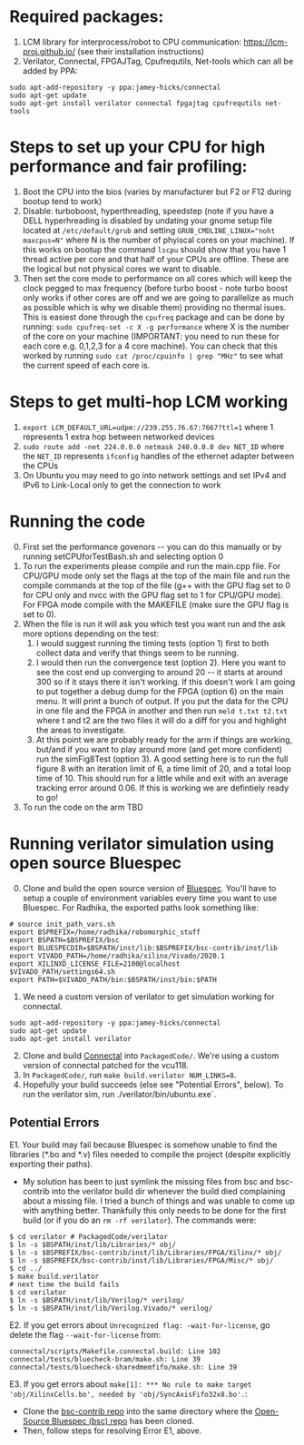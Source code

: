 # Required packages:
1. LCM library for interprocess/robot to CPU communication: https://lcm-proj.github.io/ (see their installation instructions)
2. Verilator, Connectal, FPGAJTag, Cpufrequtils, Net-tools which can all be added by PPA:
```
sudo apt-add-repository -y ppa:jamey-hicks/connectal
sudo apt-get update
sudo apt-get install verilator connectal fpgajtag cpufrequtils net-tools
```

# Steps to set up your CPU for high performance and fair profiling:
1. Boot the CPU into the bios (varies by manufacturer but F2 or F12 during bootup tend to work)
2. Disable: turboboost, hyperthreading, speedstep (note if you have a DELL hyperhreading is disabled by undating your gnome setup file located at ```/etc/default/grub```  and setting ```GRUB_CMDLINE_LINUX="noht maxcpus=N"``` where N is the number of phyiscal cores on your machine). If this works on bootup the command ```lscpu``` should show that you have 1 thread active per core and that half of your CPUs are offline. These are the logical but not physical cores we want to disable.
3. Then set the core mode to performance on all cores which will keep the clock pegged to max frequency (before turbo boost - note turbo boost only works if other cores are off and we are going to parallelize as much as possible which is why we disable them) providing no thermal isues. This is easiest done through the ```cpufreq``` package and can be done by running:
```sudo cpufreq-set -c X -g performance``` where X is the number of the core on your machine (IMPORTANT: you need to run these for each core e.g. 0,1,2,3 for a 4 core machine). You can check that this worked by running ```sudo cat /proc/cpuinfo | grep "MHz"``` to see what the current speed of each core is.

# Steps to get multi-hop LCM working
1. ```export LCM_DEFAULT_URL=udpm://239.255.76.67:7667?ttl=1``` where 1 represents 1 extra hop between networked devices
2. ```sudo route add -net 224.0.0.0 netmask 240.0.0.0 dev NET_ID``` where the ```NET_ID``` represents ```ifconfig``` handles of the ethernet adapter between the CPUs
3. On Ubuntu you may need to go into network settings and set IPv4 and IPv6 to Link-Local only to get the connection to work

# Running the code
0. First set the performance govenors -- you can do this manually or by running setCPUforTestBash.sh and selecting option 0
1. To run the experiments please compile and run the main.cpp file. For CPU/GPU mode only set the flags at the top of the main file and run the compile commands at the top of the file (g++ with the GPU flag set to 0 for CPU only and nvcc with the GPU flag set to 1 for CPU/GPU mode). For FPGA mode compile with the MAKEFILE (make sure the GPU flag is set to 0).
2. When the file is run it will ask you which test you want run and the ask more options depending on the test:
	1. I would suggest running the timing tests (option 1) first to both collect data and verify that things seem to be running. 
	2. I would then run the convergence test (option 2). Here you want to see the cost end up converging to around 20 -- it starts at around 300 so if it stays there it isn't working. If this doesn't work I am going to put together a debug dump for the FPGA (option 6) on the main menu. It will print a bunch of output. If you put the data for the CPU in one file and the FPGA in another and then run ```meld t.txt t2.txt``` where t and t2 are the two files it will do a diff for you and highlight the areas to investigate.
	3. At this point we are probably ready for the arm if things are working, but/and if you want to play around more (and get more confident) run the simFig8Test (option 3). A good setting here is to run the full figure 8 with an iteration limit of 6, a time limit of 20, and a total loop time of 10. This should run for a little while and exit with an average tracking error around 0.06. If this is working we are defintiely ready to go!
3. To run the code on the arm TBD

# Running verilator simulation using open source Bluespec

0. Clone and build the open source version of [Bluespec](https://github.com/B-Lang-org/bsc). You'll have to setup a couple of environment variables every time you want to use Bluespec. For Radhika, the exported paths look something like:
```shell
# source init_path_vars.sh
export BSPREFIX=/home/radhika/robomorphic_stuff
export BSPATH=$BSPREFIX/bsc
export BLUESPECDIR=$BSPATH/inst/lib:$BSPREFIX/bsc-contrib/inst/lib
export VIVADO_PATH=/home/radhika/xilinx/Vivado/2020.1
export XILINXD_LICENSE_FILE=2100@localhost
$VIVADO_PATH/settings64.sh
export PATH=$VIVADO_PATH/bin:$BSPATH/inst/bin:$PATH
```
1. We need a custom version of verilator to get simulation working for connectal.
```
sudo apt-add-repository -y ppa:jamey-hicks/connectal
sudo apt-get update
sudo apt-get install verilator
```
2. Clone and build [Connectal](https://github.com/xushuotao/connectal) into `PackagedCode/`. We're using a custom version of connectal patched for the vcu118.
3. In `PackagedCode/`, run `make build.verilator NUM_LINKS=8`.
4. Hopefully your build succeeds (else see "Potential Errors", below). To run the verilator sim, run ./verilator/bin/ubuntu.exe`.

## Potential Errors
E1. Your build may fail because Bluespec is somehow unable to find the libraries (*.bo and *.v) files needed to compile the project (despite explicitly exporting their paths). 
  - My solution has been to just symlink the missing files from bsc and bsc-contrib into the verilator build dir whenever the build died complaining about a missing file. I tried a bunch of things and was unable to come up with anything better. Thankfully this only needs to be done for the first build (or if you do an `rm -rf verilator`). The commands were:
```shell
$ cd verilator # PackagedCode/verilator
$ ln -s $BSPATH/inst/lib/Libraries/* obj/
$ ln -s $BSPREFIX/bsc-contrib/inst/lib/Libraries/FPGA/Xilinx/* obj/
$ ln -s $BSPREFIX/bsc-contrib/inst/lib/Libraries/FPGA/Misc/* obj/
$ cd ../
$ make build.verilator
# next time the build fails
$ cd verilator
$ ln -s $BSPATH/inst/lib/Verilog/* verilog/
$ ln -s $BSPATH/inst/lib/Verilog.Vivado/* verilog/
```
E2. If you get errors about `Unrecognized flag: -wait-for-license`, go delete the flag `--wait-for-license` from:
```
connectal/scripts/Makefile.connectal.build: Line 102
connectal/tests/bluecheck-bram/make.sh: Line 39
connectal/tests/bluecheck-sharedmemfifo/make.sh: Line 39
```
E3. If you get errors about `make[1]: *** No rule to make target 'obj/XilinxCells.bo', needed by 'obj/SyncAxisFifo32x8.bo'.`:
  - Clone the [bsc-contrib repo](https://github.com/B-Lang-org/bsc-contrib) into the same directory where the [Open-Source Bluespec (bsc) repo](https://github.com/B-Lang-org/bsc) has been cloned.
  - Then, follow steps for resolving Error E1, above.
